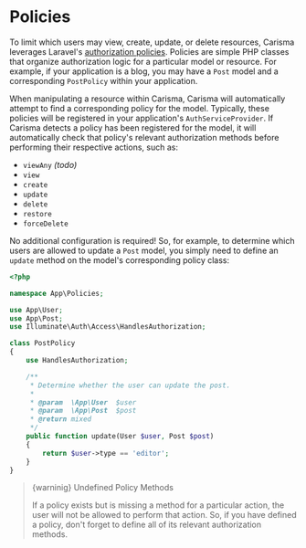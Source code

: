 # Policies

To limit which users may view, create, update, or delete resources, Carisma leverages Laravel's [authorization policies](https://laravel.com/docs/authorization#creating-policies). Policies are simple PHP classes that organize authorization logic for a particular model or resource. For example, if your application is a blog, you may have a `Post` model and a corresponding `PostPolicy` within your application.

When manipulating a resource within Carisma, Carisma will automatically attempt to find a corresponding policy for the model. Typically, these policies will be registered in your application's `AuthServiceProvider`. If Carisma detects a policy has been registered for the model, it will automatically check that policy's relevant authorization methods before performing their respective actions, such as:

- `viewAny` *(todo)*
- `view`
- `create`
- `update`
- `delete`
- `restore`
- `forceDelete`

No additional configuration is required! So, for example, to determine which users are allowed to update a `Post` model, you simply need to define an `update` method on the model's corresponding policy class:

```php
<?php

namespace App\Policies;

use App\User;
use App\Post;
use Illuminate\Auth\Access\HandlesAuthorization;

class PostPolicy
{
    use HandlesAuthorization;

    /**
     * Determine whether the user can update the post.
     *
     * @param  \App\User  $user
     * @param  \App\Post  $post
     * @return mixed
     */
    public function update(User $user, Post $post)
    {
        return $user->type == 'editor';
    }
}
```

> {warninig} Undefined Policy Methods
>
> If a policy exists but is missing a method for a particular action, the user will not be allowed to perform that action. So, if you have defined a policy, don't forget to define all of its relevant authorization methods.
